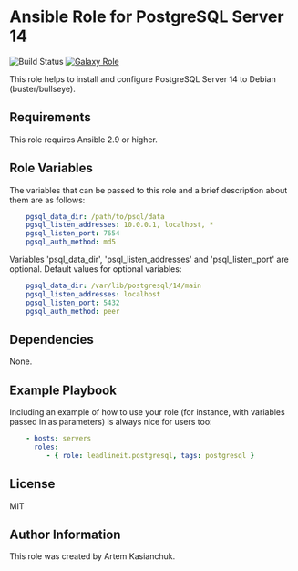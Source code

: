 # Ansible Role for PostgreSQL Server 14

![Build Status](https://github.com/leadlineit/ansible-role-postgresql/actions/workflows/ansible-galaxy-ci.yml/badge.svg)
[![Galaxy Role](https://img.shields.io/badge/Galaxy-leadlineit.postgresql-48C9B0.svg)](https://galaxy.ansible.com/leadlineit/postgresql/)

This role helps to install and configure PostgreSQL Server 14 to Debian (buster/bullseye).

Requirements
------------

This role requires Ansible 2.9 or higher.

Role Variables
--------------

The variables that can be passed to this role and a brief description about them are as follows:

```yaml
    pgsql_data_dir: /path/to/psql/data
    pgsql_listen_addresses: 10.0.0.1, localhost, *
    pgsql_listen_port: 7654
    pgsql_auth_method: md5
```

Variables 'psql_data_dir', 'psql_listen_addresses' and 'psql_listen_port' are optional.
Default values for optional variables:

```yaml
    pgsql_data_dir: /var/lib/postgresql/14/main
    pgsql_listen_addresses: localhost
    pgsql_listen_port: 5432
    pgsql_auth_method: peer
```

Dependencies
------------

None.

Example Playbook
----------------

Including an example of how to use your role (for instance, with variables passed in as parameters) is always nice for users too:

```yaml
    - hosts: servers
      roles:
         - { role: leadlineit.postgresql, tags: postgresql }
```

License
-------

MIT

Author Information
------------------

This role was created by Artem Kasianchuk.

